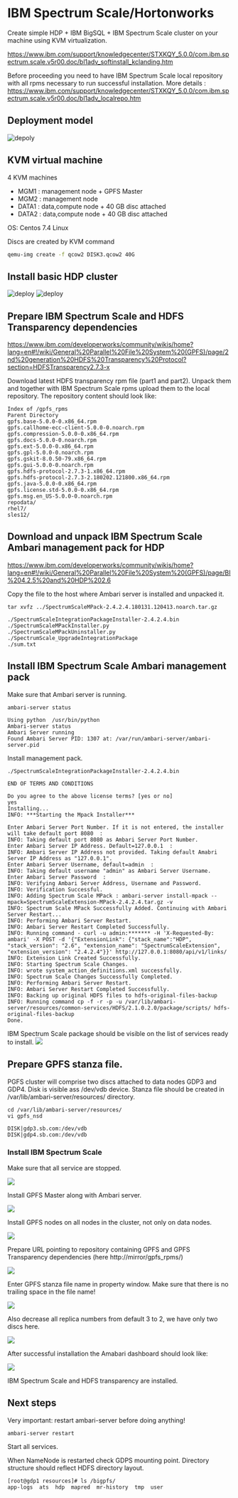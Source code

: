 # IBM Spectrum Scale/Hortonworks

Create simple HDP + IBM BigSQL + IBM Spectrum Scale cluster on your machine using KVM virtualization.

https://www.ibm.com/support/knowledgecenter/STXKQY_5.0.0/com.ibm.spectrum.scale.v5r00.doc/bl1adv_softinstall_kclanding.htm

Before proceeding you need to have IBM Spectrum Scale local repository with all rpms necessary to run successful installation. More details : https://www.ibm.com/support/knowledgecenter/STXKQY_5.0.0/com.ibm.spectrum.scale.v5r00.doc/bl1adv_localrepo.htm

## Deployment model
![depoly](images/deply.jpg)

## KVM virtual machine

4 KVM machines
* MGM1 : management node + GPFS Master
* MGM2 : management node
* DATA1 : data,compute node + 40 GB disc attached
* DATA2 : data,compute node + 40 GB disc attached

OS: Centos 7.4 Linux

Discs are created by KVM command
```bash
qemu-img create -f qcow2 DISK3.qcow2 40G
```

## Install basic HDP cluster
![deploy](images/Zrzut%20ekranu%20z%202018-04-11%2017-09-46.png)
![deploy](images/Zrzut%20ekranu%20z%202018-04-11%2017-10-23.png)
## Prepare IBM Spectrum Scale and HDFS Transparency dependencies

https://www.ibm.com/developerworks/community/wikis/home?lang=en#!/wiki/General%20Parallel%20File%20System%20(GPFS)/page/2nd%20generation%20HDFS%20Transparency%20Protocol?section=HDFSTransparency2.7.3-x

Download latest HDFS transparency rpm file (part1 and part2). Unpack them and together with IBM Spectrum Scale rpms upload them to the local repository. The repository content should look like:
```
Index of /gpfs_rpms
Parent Directory
gpfs.base-5.0.0-0.x86_64.rpm
gpfs.callhome-ecc-client-5.0.0-0.noarch.rpm
gpfs.compression-5.0.0-0.x86_64.rpm
gpfs.docs-5.0.0-0.noarch.rpm
gpfs.ext-5.0.0-0.x86_64.rpm
gpfs.gpl-5.0.0-0.noarch.rpm
gpfs.gskit-8.0.50-79.x86_64.rpm
gpfs.gui-5.0.0-0.noarch.rpm
gpfs.hdfs-protocol-2.7.3-1.x86_64.rpm
gpfs.hdfs-protocol-2.7.3-2.180202.121800.x86_64.rpm
gpfs.java-5.0.0-0.x86_64.rpm
gpfs.license.std-5.0.0-0.x86_64.rpm
gpfs.msg.en_US-5.0.0-0.noarch.rpm
repodata/
rhel7/
sles12/
```
## Download and unpack IBM Spectrum Scale Ambari management pack for HDP

https://www.ibm.com/developerworks/community/wikis/home?lang=en#!/wiki/General%20Parallel%20File%20System%20(GPFS)/page/BI%204.2.5%20and%20HDP%202.6

Copy the file to the host where Ambari server is installed and unpacked it.
```
tar xvfz ../SpectrumScaleMPack-2.4.2.4.180131.120413.noarch.tar.gz 

./SpectrumScaleIntegrationPackageInstaller-2.4.2.4.bin
./SpectrumScaleMPackInstaller.py
./SpectrumScaleMPackUninstaller.py
./SpectrumScale_UpgradeIntegrationPackage
./sum.txt
```
## Install IBM Spectrum Scale Ambari management pack

Make sure that Ambari server is running.
```
ambari-server status

Using python  /usr/bin/python
Ambari-server status
Ambari Server running
Found Ambari Server PID: 1307 at: /var/run/ambari-server/ambari-server.pid
```
Install management pack.
```
./SpectrumScaleIntegrationPackageInstaller-2.4.2.4.bin 

END OF TERMS AND CONDITIONS

Do you agree to the above license terms? [yes or no] 
yes
Installing...
INFO: ***Starting the Mpack Installer***   

Enter Ambari Server Port Number. If it is not entered, the installer will take default port 8080  :   
INFO: Taking default port 8080 as Ambari Server Port Number.
Enter Ambari Server IP Address. Default=127.0.0.1  :   
INFO: Ambari Server IP Address not provided. Taking default Amabri Server IP Address as "127.0.0.1".
Enter Ambari Server Username, default=admin  :   
INFO: Taking default username "admin" as Ambari Server Username.
Enter Ambari Server Password  :   
INFO: Verifying Ambari Server Address, Username and Password.
INFO: Verification Successful.
INFO: Adding Spectrum Scale MPack : ambari-server install-mpack --mpack=SpectrumScaleExtension-MPack-2.4.2.4.tar.gz -v
INFO: Spectrum Scale MPack Successfully Added. Continuing with Ambari Server Restart...
INFO: Performing Ambari Server Restart.
INFO: Ambari Server Restart Completed Successfully.
INFO: Running command - curl -u admin:******* -H 'X-Requested-By: ambari' -X POST -d '{"ExtensionLink": {"stack_name":"HDP", "stack_version": "2.6", "extension_name": "SpectrumScaleExtension", "extension_version": "2.4.2.4"}}' http://127.0.0.1:8080/api/v1/links/
INFO: Extension Link Created Successfully.
INFO: Starting Spectrum Scale Changes.
INFO: wrote system_action_definitions.xml successfully.
INFO: Spectrum Scale Changes Successfully Completed.
INFO: Performing Ambari Server Restart.
INFO: Ambari Server Restart Completed Successfully.
INFO: Backing up original HDFS files to hdfs-original-files-backup
INFO: Running command cp -f -r -p -u /var/lib/ambari-server/resources/common-services/HDFS/2.1.0.2.0/package/scripts/ hdfs-original-files-backup
Done.
```
IBM Spectrum Scale package should be visible on the list of services ready to install.
![](images/Zrzut%20ekranu%20z%202018-04-29%2001-17-29.png)
## Prepare GPFS stanza file.
PGFS cluster will comprise two discs attached to data nodes GDP3 and GDP4. Disk is visible ass /dev/vdb device. Stanza file should be created in /var/lib/ambari-server/resources/ directory.
```
cd /var/lib/ambari-server/resources/
vi gpfs_nsd

DISK|gdp3.sb.com:/dev/vdb
DISK|gdp4.sb.com:/dev/vdb
```
### Install IBM Spectrum Scale
Make sure that all service are stopped.

![](images/Zrzut%20ekranu%20z%202018-04-29%2010-40-20.png)

Install GPFS Master along with Ambari server.

![](images/Zrzut%20ekranu%20z%202018-04-29%2010-43-10.png)

Install GPFS nodes on all nodes in the cluster, not only on data nodes.

![](images/Zrzut%20ekranu%20z%202018-04-29%2010-45-02.png)

Prepare URL pointing to repository containing GPFS and GPFS Transparency dependencies (here http://mirror/gpfs_rpms/)

![](images/Zrzut%20ekranu%20z%202018-04-29%2011-31-56.png)

Enter GPFS stanza file name in property window. Make sure that there is no trailing space in the file name!

![](images/Zrzut%20ekranu%20z%202018-04-29%2010-55-52.png)

Also decrease all replica numbers from default 3 to 2, we have only two discs here.

![](images/Zrzut%20ekranu%20z%202018-04-29%2010-58-35.png)

After successful installation the Amabari dashboard should look like:

![](images/Zrzut%20ekranu%20z%202018-04-29%2011-49-33.png)

IBM Spectrum Scale and HDFS transparency are installed.

## Next steps

Very important: restart ambari-server before doing anything!

```
ambari-server restart
```
Start all services.

When NameNode is restarted check GDPS mounting point. Directory structure should reflect HDFS directory layout.
```
[root@gdp1 resources]# ls /bigpfs/
app-logs  ats  hdp  mapred  mr-history  tmp  user
```
